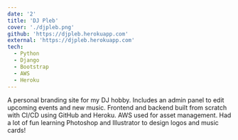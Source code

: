 ```yaml
---
date: '2'
title: 'DJ Pleb'
cover: './djpleb.png'
github: 'https://djpleb.herokuapp.com'
external: 'https://djpleb.herokuapp.com'
tech:
  - Python
  - Django
  - Bootstrap
  - AWS
  - Heroku
---
```


A personal branding site for my DJ hobby. Includes an admin panel to edit upcoming events and new music.
Frontend and backend built from scratch with CI/CD using GitHub and Heroku. AWS used for asset management. Had a lot of fun learning Photoshop and Illustrator to design logos and music cards!
